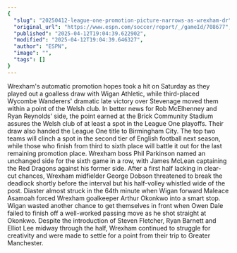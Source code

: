 ```yaml
---
{
  "slug": "20250412-league-one-promotion-picture-narrows-as-wrexham-dr",
  "original_url": "https://www.espn.com/soccer/report/_/gameId/708677",
  "published": "2025-04-12T19:04:39.622902",
  "modified": "2025-04-12T19:04:39.646327",
  "author": "ESPN",
  "image": "",
  "tags": []
}
---
```


Wrexham's automatic promotion hopes took a hit on Saturday as they played out a goalless draw with Wigan Athletic, while third-placed Wycombe Wanderers' dramatic late victory over Stevenage moved them within a point of the Welsh club.
In better news for Rob McElhenney and Ryan Reynolds' side, the point earned at the Brick Community Stadium assures the Welsh club of at least a spot in the League One playoffs.
Their draw also handed the League One title to Birmingham City.
The top two teams will clinch a spot in the second tier of English football next season, while those who finish from third to sixth place will battle it out for the last remaining promotion place.
Wrexham boss Phil Parkinson named an unchanged side for the sixth game in a row, with James McLean captaining the Red Dragons against his former side. After a first half lacking in clear-cut chances, Wrexham midfielder George Dobson threatened to break the deadlock shortly before the interval but his half-volley whistled wide of the post.
Diaster almost struck in the 64th minute when Wigan forward Maleace Asamoah forced Wrexham goalkeeper Arthur Okonkwo into a smart stop.
Wigan wasted another chance to get themselves in front when Owen Dale failed to finish off a well-worked passing move as he shot straight at Okonkwo.
Despite the introduction of Steven Fletcher, Ryan Barnett and Elliot Lee midway through the half, Wrexham continued to struggle for creativity and were made to settle for a point from their trip to Greater Manchester.